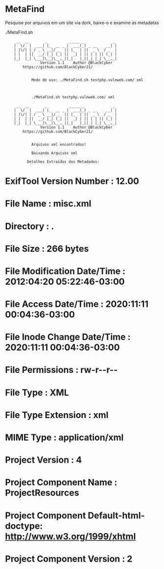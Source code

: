# MetaFind
Pesquise por arquivos em um site via dork, baixe-o e examine as metadatas

./MetaFind.sh 

		 __  __       _          _____ _             _
		|  \/  |  ___| |_  __ _ |  ___(_) _ __    __| |
		| |\/| | / _ \ __|/ _  || |_  | ||  _ \  / _  |
		| |  | ||  __/ |_| (_| ||  _| | || | | || (_| |
		|_|  |_| \___|\__|\__,_||_|   |_||_| |_| \__,_|
            		Version 1.1    Author @BlackCyber
			https://github.com/BlackCyber21/


                Modo de uso: ./MetaFind.sh testphp.vulnweb.com/ xml
                
                
                
                ./MetaFind.sh testphp.vulnweb.com/ xml

		 __  __       _          _____ _             _
		|  \/  |  ___| |_  __ _ |  ___(_) _ __    __| |
		| |\/| | / _ \ __|/ _  || |_  | ||  _ \  / _  |
		| |  | ||  __/ |_| (_| ||  _| | || | | || (_| |
		|_|  |_| \___|\__|\__,_||_|   |_||_| |_| \__,_|
            		Version 1.1    Author @BlackCyber
			https://github.com/BlackCyber21/


                Arquivos xml encontrados!

                Baixando Arquivos xml

              Detalhes Extraidos dos Metadados: 
# ExifTool Version Number         : 12.00
# File Name                       : misc.xml
# Directory                       : .
# File Size                       : 266 bytes
# File Modification Date/Time     : 2012:04:20 05:22:46-03:00
# File Access Date/Time           : 2020:11:11 00:04:36-03:00
# File Inode Change Date/Time     : 2020:11:11 00:04:36-03:00
# File Permissions                : rw-r--r--
# File Type                       : XML
# File Type Extension             : xml
# MIME Type                       : application/xml
# Project Version                 : 4
# Project Component Name          : ProjectResources
# Project Component Default-html-doctype: http://www.w3.org/1999/xhtml
# Project Component Version       : 2
